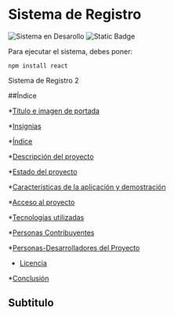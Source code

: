 <h1>Sistema de Registro</h1>

 ![Sistema en Desarollo](https://img.shields.io/badge/STATUS-EN%20DESARROLLO-green) ![Static Badge](https://img.shields.io/badge/Version-1.1.0-red)

Para ejecutar el sistema, debes poner:

```npm install react```

Sistema de Registro 2

##Índice

*[Título e imagen de portada](#Título-e-imagen-de-portada)

*[Insignias](#insignias)

*[Índice](#índice)

*[Descripción del proyecto](#Subtitulo)

*[Estado del proyecto](#Estado-del-proyecto)

*[Características de la aplicación y demostración](#Características-de-la-aplicación-y-demostración)

*[Acceso al proyecto](#acceso-proyecto)

*[Tecnologías utilizadas](#tecnologías-utilizadas)

*[Personas Contribuyentes](#personas-contribuyentes)

*[Personas-Desarrolladores del Proyecto](#personas-desarrolladores)

* [Licencia](#licencia)

*[Conclusión](#conclusión)


<h2>Subtitulo</h2>


